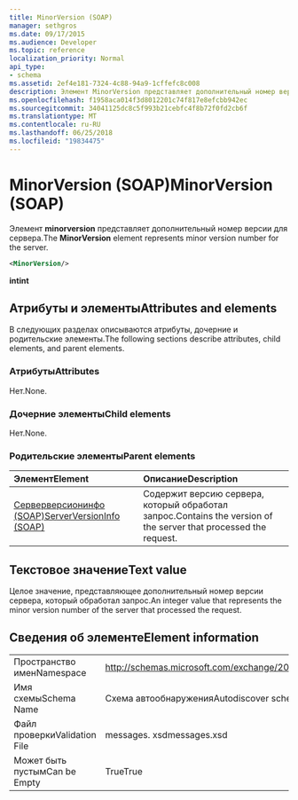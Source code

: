 ```yaml
---
title: MinorVersion (SOAP)
manager: sethgros
ms.date: 09/17/2015
ms.audience: Developer
ms.topic: reference
localization_priority: Normal
api_type:
- schema
ms.assetid: 2ef4e181-7324-4c88-94a9-1cffefc8c008
description: Элемент MinorVersion представляет дополнительный номер версии для сервера.
ms.openlocfilehash: f1958aca014f3d8012201c74f817e8efcbb942ec
ms.sourcegitcommit: 34041125dc8c5f993b21cebfc4f8b72f0fd2cb6f
ms.translationtype: MT
ms.contentlocale: ru-RU
ms.lasthandoff: 06/25/2018
ms.locfileid: "19834475"
---
```

# <a name="minorversion-soap"></a><span data-ttu-id="98771-103">MinorVersion (SOAP)</span><span class="sxs-lookup"><span data-stu-id="98771-103">MinorVersion (SOAP)</span></span>

<span data-ttu-id="98771-104">Элемент **minorversion** представляет дополнительный номер версии для сервера.</span><span class="sxs-lookup"><span data-stu-id="98771-104">The **MinorVersion** element represents minor version number for the server.</span></span> 
  
```XML
<MinorVersion/>
```

 <span data-ttu-id="98771-105">**int**</span><span class="sxs-lookup"><span data-stu-id="98771-105">**int**</span></span>
## <a name="attributes-and-elements"></a><span data-ttu-id="98771-106">Атрибуты и элементы</span><span class="sxs-lookup"><span data-stu-id="98771-106">Attributes and elements</span></span>

<span data-ttu-id="98771-107">В следующих разделах описываются атрибуты, дочерние и родительские элементы.</span><span class="sxs-lookup"><span data-stu-id="98771-107">The following sections describe attributes, child elements, and parent elements.</span></span>
  
### <a name="attributes"></a><span data-ttu-id="98771-108">Атрибуты</span><span class="sxs-lookup"><span data-stu-id="98771-108">Attributes</span></span>

<span data-ttu-id="98771-109">Нет.</span><span class="sxs-lookup"><span data-stu-id="98771-109">None.</span></span>
  
### <a name="child-elements"></a><span data-ttu-id="98771-110">Дочерние элементы</span><span class="sxs-lookup"><span data-stu-id="98771-110">Child elements</span></span>

<span data-ttu-id="98771-111">Нет.</span><span class="sxs-lookup"><span data-stu-id="98771-111">None.</span></span>
  
### <a name="parent-elements"></a><span data-ttu-id="98771-112">Родительские элементы</span><span class="sxs-lookup"><span data-stu-id="98771-112">Parent elements</span></span>

|<span data-ttu-id="98771-113">**Элемент**</span><span class="sxs-lookup"><span data-stu-id="98771-113">**Element**</span></span>|<span data-ttu-id="98771-114">**Описание**</span><span class="sxs-lookup"><span data-stu-id="98771-114">**Description**</span></span>|
|:-----|:-----|
|[<span data-ttu-id="98771-115">Серверверсионинфо (SOAP)</span><span class="sxs-lookup"><span data-stu-id="98771-115">ServerVersionInfo (SOAP)</span></span>](serverversioninfo-soap.md) <br/> |<span data-ttu-id="98771-116">Содержит версию сервера, который обработал запрос.</span><span class="sxs-lookup"><span data-stu-id="98771-116">Contains the version of the server that processed the request.</span></span>  <br/> |
   
## <a name="text-value"></a><span data-ttu-id="98771-117">Текстовое значение</span><span class="sxs-lookup"><span data-stu-id="98771-117">Text value</span></span>

<span data-ttu-id="98771-118">Целое значение, представляющее дополнительный номер версии сервера, который обработал запрос.</span><span class="sxs-lookup"><span data-stu-id="98771-118">An integer value that represents the minor version number of the server that processed the request.</span></span>
  
## <a name="element-information"></a><span data-ttu-id="98771-119">Сведения об элементе</span><span class="sxs-lookup"><span data-stu-id="98771-119">Element information</span></span>

|||
|:-----|:-----|
|<span data-ttu-id="98771-120">Пространство имен</span><span class="sxs-lookup"><span data-stu-id="98771-120">Namespace</span></span>  <br/> |http://schemas.microsoft.com/exchange/2010/Autodiscover  <br/> |
|<span data-ttu-id="98771-121">Имя схемы</span><span class="sxs-lookup"><span data-stu-id="98771-121">Schema Name</span></span>  <br/> |<span data-ttu-id="98771-122">Схема автообнаружения</span><span class="sxs-lookup"><span data-stu-id="98771-122">Autodiscover schema</span></span>  <br/> |
|<span data-ttu-id="98771-123">Файл проверки</span><span class="sxs-lookup"><span data-stu-id="98771-123">Validation File</span></span>  <br/> |<span data-ttu-id="98771-124">messages. xsd</span><span class="sxs-lookup"><span data-stu-id="98771-124">messages.xsd</span></span>  <br/> |
|<span data-ttu-id="98771-125">Может быть пустым</span><span class="sxs-lookup"><span data-stu-id="98771-125">Can be Empty</span></span>  <br/> |<span data-ttu-id="98771-126">True</span><span class="sxs-lookup"><span data-stu-id="98771-126">True</span></span>  <br/> |
   

